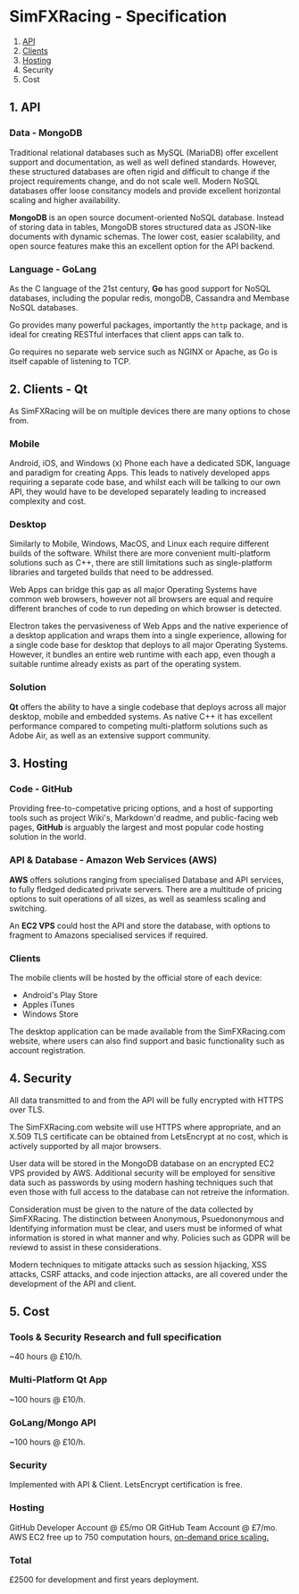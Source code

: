 # SimFXRacing - Specification
1. [API](https://github.com/funksh0n/SimFXRacing/blob/master/README.md#1-api)
2. [Clients](https://github.com/funksh0n/SimFXRacing/blob/master/README.md#2-clients---qt)
3. [Hosting](https://github.com/funksh0n/SimFXRacing/blob/master/README.md#3-hosting)
4. Security
5. Cost

## 1. API
### Data - MongoDB
Traditional relational databases such as MySQL (MariaDB) offer excellent support and documentation, as well as well defined standards.  However, these structured databases are often rigid and difficult to change if the project requirements change, and do not scale well.  Modern NoSQL databases offer loose consitancy models and provide excellent horizontal scaling and higher availability.

**MongoDB** is an open source document-oriented NoSQL database.  Instead of storing data in tables, MongoDB stores structured data as JSON-like documents with dynamic schemas.  The lower cost, easier scalability, and open source features make this an excellent option for the API backend.

### Language - GoLang
As the C language of the 21st century, **Go** has good support for NoSQL databases, including the popular redis, mongoDB, Cassandra and Membase NoSQL databases.  

Go provides many powerful packages, importantly the `http` package, and is ideal for creating RESTful interfaces that client apps can talk to.

Go requires no separate web service such as NGINX or Apache, as Go is itself capable of listening to TCP.

## 2. Clients - Qt
As SimFXRacing will be on multiple devices there are many options to chose from.
### Mobile
Android, iOS, and Windows (x) Phone each have a dedicated SDK, language and paradigm for creating Apps.  This leads to natively developed apps requiring a separate code base, and whilst each will be talking to our own API, they would have to be developed separately leading to increased complexity and cost.
### Desktop
Similarly to Mobile, Windows, MacOS, and Linux each require different builds of the software.  Whilst there are more convenient multi-platform solutions such as C++, there are still limitations such as single-platform libraries and targeted builds that need to be addressed.

Web Apps can bridge this gap as all major Operating Systems have common web browsers, however not all browsers are equal and require different branches of code to run depeding on which browser is detected.

Electron takes the pervasiveness of Web Apps and the native experience of a desktop application and wraps them into a single experience, allowing for a single code base for desktop that deploys to all major Operating Systems.  However,  it bundles an entire web runtime with each app, even though a suitable runtime already exists as part of the operating system.
### Solution
**Qt** offers the ability to have a single codebase that deploys across all major desktop, mobile and embedded systems.  As native C++ it has excellent performance compared to competing multi-platform solutions such as Adobe Air, as well as an extensive support community.

## 3. Hosting
### Code - GitHub
Providing free-to-competative pricing options, and a host of supporting tools such as project Wiki's, Markdown'd readme, and public-facing web pages, **GitHub** is arguably the largest and most popular code hosting solution in the world.

### API & Database - Amazon Web Services (AWS)
**AWS** offers solutions ranging from specialised Database and API services, to fully fledged dedicated private servers.  There are a multitude of pricing options to suit operations of all sizes, as well as seamless scaling and switching.

An **EC2 VPS** could host the API and store the database, with options to fragment to Amazons specialised services if required.

### Clients
The mobile clients will be hosted by the official store of each device:
- Android's Play Store
- Apples iTunes
- Windows Store

The desktop application can be made available from the SimFXRacing.com website, where users can also find support and basic functionality such as account registration.

## 4. Security
All data transmitted to and from the API will be fully encrypted with HTTPS over TLS.

The SimFXRacing.com website will use HTTPS where appropriate, and an X.509 TLS certificate can be obtained from LetsEncrypt at no cost, which is actively supported by all major browsers.

User data will be stored in the MongoDB database on an encrypted EC2 VPS provided by AWS.  Additional security will be employed for sensitive data such as passwords by using modern hashing techniques such that even those with full access to the database can not retreive the information.

Consideration must be given to the nature of the data collected by SimFXRacing.  The distinction between Anonymous, Psuedononymous and Identifying information must be clear, and users must be informed of what information is stored in what manner and why.  Policies such as GDPR will be reviewd to assist in these considerations.

Modern techniques to mitigate attacks such as session hijacking, XSS attacks, CSRF attacks, and code injection attacks, are all covered under the development of the API and client.

## 5. Cost
### Tools & Security Research and full specification
~40 hours @ £10/h.
### Multi-Platform Qt App
~100 hours @ £10/h.
### GoLang/Mongo API
~100 hours @ £10/h.
### Security
Implemented with API & Client.  LetsEncrypt certification is free.
### Hosting
GitHub Developer Account @ £5/mo OR GitHub Team Account @ £7/mo.
AWS EC2 free up to 750 computation hours, [on-demand price scaling.](https://aws.amazon.com/pricing/?nc2=h_ql_pr&awsm=ql-3)


### Total
£2500 for development and first years deployment.
